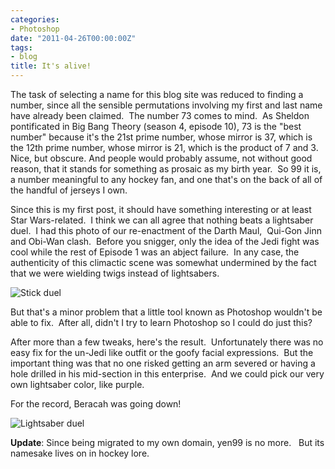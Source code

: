 ```yaml
---
categories:
- Photoshop
date: "2011-04-26T00:00:00Z"
tags:
- blog
title: It's alive!
---
```

The task of selecting a name for this blog site was reduced to finding a number, since all the sensible permutations involving my first and last name have already been claimed.  The number 73 comes to mind.  As Sheldon pontificated in Big Bang Theory (season 4, episode 10), 73 is the "best number" because it's the 21st prime number, whose mirror is 37, which is the 12th prime number, whose mirror is 21, which is the product of 7 and 3.  Nice, but obscure. And people would probably assume, not without good reason, that it stands for something as prosaic as my birth year.  So 99 it is, a number meaningful to any hockey fan, and one that's on the back of all of the handful of jerseys I own.

Since this is my first post, it should have something interesting or at least Star Wars-related.  I think we can all agree that nothing beats a lightsaber duel.  I had this photo of our re-enactment of the Darth Maul,  Qui-Gon Jinn and Obi-Wan clash.  Before you snigger, only the idea of the Jedi fight was cool while the rest of Episode 1 was an abject failure.  In any case, the authenticity of this climactic scene was somewhat undermined by the fact that we were wielding twigs instead of lightsabers.

<img title="Lightsaber_duel_Before" src="http://yentran.isamonkey.org/gallery/its-alive/lightsaber_duel_before.jpg?w=300" alt="Stick duel" />

But that's a minor problem that a little tool known as Photoshop wouldn't be able to fix.  After all, didn't I try to learn Photoshop so I could do just this?

After more than a few tweaks, here's the result.  Unfortunately there was no easy fix for the un-Jedi like outfit or the goofy facial expressions.  But the important thing was that no one risked getting an arm severed or having a hole drilled in his mid-section in this enterprise.  And we could pick our very own lightsaber color, like purple.

For the record, Beracah was going down!

<img title="Lightsaber_duel_After" src="http://yentran.isamonkey.org/gallery/its-alive/lightsaber_duel_after.jpg?w=300" alt="Lightsaber duel" />

**Update**: Since being migrated to my own domain, yen99 is no more.   But its namesake lives on in hockey lore.
